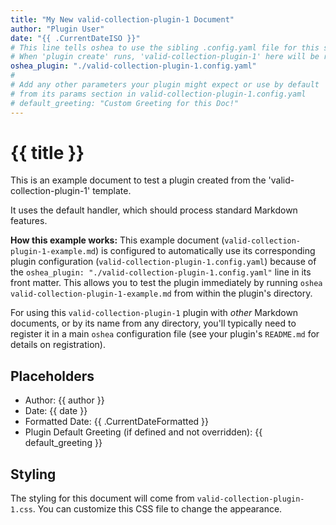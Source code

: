```yaml
---
title: "My New valid-collection-plugin-1 Document"
author: "Plugin User"
date: "{{ .CurrentDateISO }}"
# This line tells oshea to use the sibling .config.yaml file for this specific document.
# When 'plugin create' runs, 'valid-collection-plugin-1' here will be replaced with the new plugin's name.
oshea_plugin: "./valid-collection-plugin-1.config.yaml"
#
# Add any other parameters your plugin might expect or use by default
# from its params section in valid-collection-plugin-1.config.yaml
# default_greeting: "Custom Greeting for this Doc!"
---
```


# {{ title }}

This is an example document to test a plugin created from the 'valid-collection-plugin-1' template.

It uses the default handler, which should process standard Markdown features.

**How this example works:**
This example document (`valid-collection-plugin-1-example.md`) is configured to automatically use its corresponding plugin configuration (`valid-collection-plugin-1.config.yaml`) because of the `oshea_plugin: "./valid-collection-plugin-1.config.yaml"` line in its front matter. This allows you to test the plugin immediately by running `oshea valid-collection-plugin-1-example.md` from within the plugin's directory.

For using this `valid-collection-plugin-1` plugin with *other* Markdown documents, or by its name from any directory, you'll typically need to register it in a main `oshea` configuration file (see your plugin's `README.md` for details on registration).

## Placeholders

* Author: {{ author }}
* Date: {{ date }}
* Formatted Date: {{ .CurrentDateFormatted }}
* Plugin Default Greeting (if defined and not overridden): {{ default_greeting }}

## Styling

The styling for this document will come from `valid-collection-plugin-1.css`. You can customize this CSS file to change the appearance.
